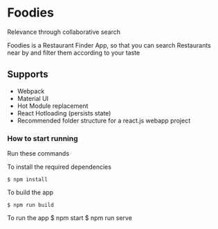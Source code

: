 # Foodies
Relevance through collaborative search

Foodies is a Restaurant Finder App, so that you can search Restaurants near by and filter them according to your taste

## Supports

- Webpack
- Material UI
- Hot Module replacement
- React Hotloading (persists state)
- Recommended folder structure for a react.js webapp project

### How to start running
Run these commands

To install the required dependencies

	$ npm install

To build the app

	$ npm run build

To run the app
	$ npm start
	$ npm run serve
